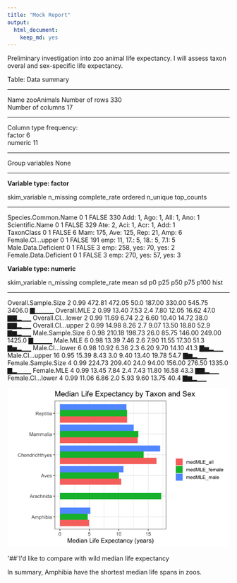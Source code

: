 ```yaml
---
title: "Mock Report"
output: 
  html_document: 
    keep_md: yes
---
```




Preliminary investigation into zoo animal life expectancy.
I will assess taxon overal and sex-specific life expectancy.


Table: Data summary

                                      
-------------------------  -----------
Name                       zooAnimals 
Number of rows             330        
Number of columns          17         
_______________________               
Column type frequency:                
factor                     6          
numeric                    11         
________________________              
Group variables            None       
-------------------------  -----------


**Variable type: factor**

skim_variable            n_missing   complete_rate  ordered    n_unique  top_counts                          
----------------------  ----------  --------------  --------  ---------  ------------------------------------
Species.Common.Name              0               1  FALSE           330  Add: 1, Ago: 1, All: 1, Ano: 1      
Scientific.Name                  0               1  FALSE           329  Ate: 2, Aci: 1, Acr: 1, Add: 1      
TaxonClass                       0               1  FALSE             6  Mam: 175, Ave: 125, Rep: 21, Amp: 6 
Female.CI...upper                0               1  FALSE           191  emp: 11, 17.: 5, 18.: 5, 7.1: 5     
Male.Data.Deficient              0               1  FALSE             3  emp: 258, yes: 70, yes: 2           
Female.Data.Deficient            0               1  FALSE             3  emp: 270, yes: 57, yes: 3           


**Variable type: numeric**

skim_variable          n_missing   complete_rate     mean       sd     p0      p25      p50      p75     p100  hist  
--------------------  ----------  --------------  -------  -------  -----  -------  -------  -------  -------  ------
Overall.Sample.Size            2            0.99   472.81   472.05   50.0   187.00   330.00   545.75   3406.0  ▇▁▁▁▁ 
Overall.MLE                    2            0.99    13.40     7.53    2.4     7.80    12.05    16.62     47.0  ▇▇▂▁▁ 
Overall.CI...lower             2            0.99    11.69     6.74    2.2     6.60    10.40    14.72     38.0  ▇▇▂▁▁ 
Overall.CI...upper             2            0.99    14.98     8.26    2.7     9.07    13.50    18.80     52.9  ▇▆▂▁▁ 
Male.Sample.Size               6            0.98   210.18   198.73   26.0    85.75   146.00   249.00   1425.0  ▇▁▁▁▁ 
Male.MLE                       6            0.98    13.39     7.46    2.6     7.90    11.55    17.30     51.3  ▇▅▂▁▁ 
Male.CI...lower                6            0.98    10.92     6.36    2.3     6.20     9.70    14.10     41.3  ▇▅▂▁▁ 
Male.CI...upper               16            0.95    15.39     8.43    3.0     9.40    13.40    19.78     54.7  ▇▆▂▁▁ 
Female.Sample.Size             4            0.99   224.73   209.40   24.0    94.00   156.00   276.50   1335.0  ▇▂▁▁▁ 
Female.MLE                     4            0.99    13.45     7.84    2.4     7.43    11.80    16.58     43.3  ▇▇▂▁▁ 
Female.CI...lower              4            0.99    11.06     6.86    2.0     5.93     9.60    13.75     40.4  ▇▆▂▁▁ 



![](MockReport_files/figure-html/unnamed-chunk-2-1.png)<!-- -->

'##'I'd like to compare with wild median life expectancy

In summary, Amphibia have the shortest median life spans in zoos.
